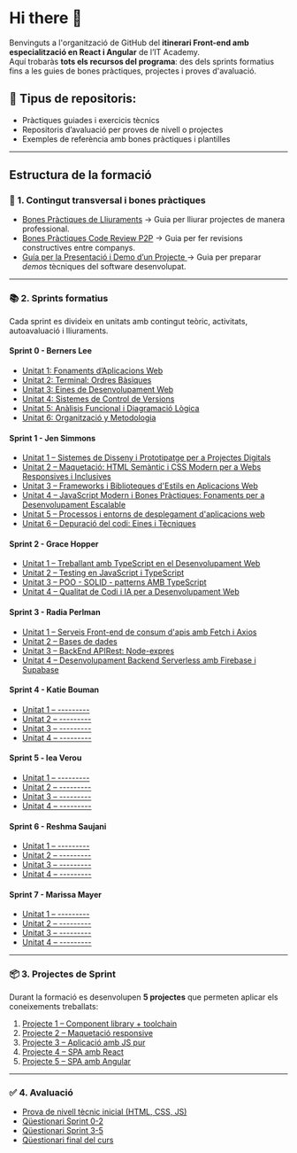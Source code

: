 # Hi there 👋

Benvinguts a l'organització de GitHub del **itinerari Front-end amb especialització en React i Angular** de l’IT Academy.  
Aquí trobaràs **tots els recursos del programa**: des dels sprints formatius fins a les guies de bones pràctiques, projectes i proves d'avaluació.

## 🎯 **Tipus de repositoris:**
* Pràctiques guiades i exercicis tècnics
* Repositoris d’avaluació per proves de nivell o projectes
* Exemples de referència amb bones pràctiques i plantilles

---

## Estructura de la formació

### 🚀 1. Contingut transversal i bones pràctiques

- [Bones Pràctiques de Lliuraments](https://github.com/it-academy-front-end/best-practices-guides/blob/main/lliuraments-bones-practiques.md) → Guia per lliurar projectes de manera professional.
- [Bones Pràctiques Code Review P2P](https://github.com/it-academy-front-end/best-practices-guides/blob/main/code-review-p2p-bones-practiques.md) → Guia per fer revisions constructives entre companys.
- [Guía per la Presentació i Demo d’un Projecte ](https://github.com/it-academy-front-end/best-practices-guides/blob/main/demo-bones-practiques.md)→  Guia per preparar *demos* tècniques del software desenvolupat.

---

### 📚 2. Sprints formatius

Cada sprint es divideix en unitats amb contingut teòric, activitats, autoavaluació i lliuraments.

#### Sprint 0 - Berners Lee
- [Unitat 1: Fonaments d’Aplicacions Web](https://github.com/it-academy-front-end/sprints-refactoring/blob/main/moodle/2-sprints/sprint-0-berners-lee/sprint-0-unitat-1.md)  
- [Unitat 2: Terminal: Ordres Bàsiques](https://github.com/it-academy-front-end/sprints-refactoring/blob/main/moodle/2-sprints/sprint-0-berners-lee/sprint-0-unitat-2.md)
- [Unitat 3: Eines de Desenvolupament Web](https://github.com/it-academy-front-end/sprints-refactoring/blob/main/moodle/2-sprints/sprint-0-berners-lee/sprint-0-unitat-3.md)
- [Unitat 4: Sistemes de Control de Versions](https://github.com/it-academy-front-end/sprints-refactoring/blob/main/moodle/2-sprints/sprint-0-berners-lee/sprint-0-unitat-4.md)  
- [Unitat 5: Anàlisis Funcional i Diagramació Lògica](https://github.com/it-academy-front-end/sprints-refactoring/blob/main/moodle/2-sprints/sprint-0-berners-lee/sprint-0-unitat-5.md)
- [Unitat 6: Organització y Metodologia](https://github.com/it-academy-front-end/sprints-refactoring/blob/main/moodle/2-sprints/sprint-0-berners-lee/sprint-0-unitat-6.md)
  
#### Sprint 1 - Jen Simmons
- [Unitat 1 – Sistemes de Disseny i Prototipatge per a Projectes Digitals]()  
- [Unitat 2 – Maquetació: HTML Semàntic i CSS Modern per a Webs Responsives i Inclusives]()  
- [Unitat 3 – Frameworks i Biblioteques d'Estils en Aplicacions Web]()  
- [Unitat 4 – JavaScript Modern i Bones Pràctiques: Fonaments per a Desenvolupament Escalable]()
- [Unitat 5 – Processos i entorns de desplegament d'aplicacions web]()
- [Unitat 6 – Depuració del codi: Eines i Tècniques]()

#### Sprint 2 - Grace Hopper
- [Unitat 1 – Treballant amb TypeScript en el Desenvolupament Web]()  
- [Unitat 2 – Testing en JavaScript i TypeScript]()  
- [Unitat 3 – POO - SOLID - patterns AMB TypeScript]()  
- [Unitat 4 – Qualitat de Codi i IA per a Desenvolupament Web]()

#### Sprint 3 - Radia Perlman
- [Unitat 1 – Serveis Front-end de consum d'apis amb Fetch i Axios]()  
- [Unitat 2 – Bases de dades]()  
- [Unitat 3 – BackEnd APIRest: Node-expres]()  
- [Unitat 4 – Desenvolupament Backend Serverless amb Firebase i Supabase]()

#### Sprint 4 - Katie Bouman 
- [Unitat 1 – ---------]()  
- [Unitat 2 – ---------]()  
- [Unitat 3 – ---------]()
- [Unitat 4 – ---------]()

#### Sprint 5 - lea Verou
- [Unitat 1 – ---------]()  
- [Unitat 2 – ---------]()
- [Unitat 3 – ---------]()  
- [Unitat 4 – ---------]()

#### Sprint 6 - Reshma Saujani
- [Unitat 1 – ---------]()
- [Unitat 2 – ---------]()  
- [Unitat 3 – ---------]()
- [Unitat 4 – ---------]()

#### Sprint 7 - Marissa Mayer
- [Unitat 1 – ---------]()
- [Unitat 2 – ---------]()  
- [Unitat 3 – ---------]()
- [Unitat 4 – ---------]()
---

### 📦 3. Projectes de Sprint

Durant la formació es desenvolupen **5 projectes** que permeten aplicar els coneixements treballats:

1. [Projecte 1 – Component library + toolchain]()  
2. [Projecte 2 – Maquetació responsive]()  
3. [Projecte 3 – Aplicació amb JS pur]()  
4. [Projecte 4 – SPA amb React]()  
5. [Projecte 5 – SPA amb Angular]()

---

### ✅ 4. Avaluació

- [Prova de nivell tècnic inicial (HTML, CSS, JS)]()
- [Qüestionari Sprint 0-2]()  
- [Qüestionari Sprint 3-5]()  
- [Qüestionari final del curs]()
